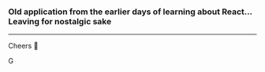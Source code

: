### Old application from the earlier days of learning about React... Leaving for nostalgic sake

---

Cheers 🍻

G
